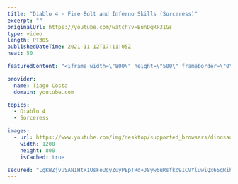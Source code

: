 ```yaml
---
title: "Diablo 4 - Fire Bolt and Inferno Skills (Sorceress)"
excerpt: ""
originalUrl: https://youtube.com/watch?v=BunDqRP31Gs
type: video
length: PT30S
publishedDateTime: 2021-11-12T17:11:05Z
heat: 50

featuredContent: "<iframe width=\"800\" height=\"500\" frameborder=\"0\" src=\"https://www.youtube.com/embed/BunDqRP31Gs\" allow=\"accelerometer; autoplay; encrypted-media; gyroscope; picture-in-picture\" allowfullscreen></iframe>"

provider:
  name: Tiago Costa
  domain: youtube.com

topics:
  - Diablo 4
  - Sorceress

images:
  - url: https://www.youtube.com/img/desktop/supported_browsers/dinosaur.png
    width: 1200
    height: 800
    isCached: true

secured: "LgKWZjvuSAN1HtR1UsFoUgyZuyPEpTRd+J8yw6uRsfkc9ICVYluwiQx65gRihJHU6A5Xh+anryDrwdIdgKWEPefjrTcqmPOOAMmfwRYHq4SiKZ2xvwV5hb4+Z9dwEcpb6Ua4dFHFE8XCsaRz+ZYwLu0+MLpO/bt/HtQlu/a6DcoRzwbFGJVHmWwkjjEXEJHJL7ClC4INgIb/oQOV8vapY/PH2UIkMt9vdLO2H043zDY4Sb4nleRaPr2rO6dD10A28QRu7/htUPXuxZzoaCM9h1EmOyA92g2J2si12N04bvTyH1Wx73XevwJF7MB8wI79CC6GGY42XpZTzIjtNnV0rYfn92AfeEoB0HcItcR2hLiInyaFm0AoE4QAfyBy0DZGGv5HNGTt47/l1xj4mHi61awS3KZAF7DgX/aA6wPqwtM=;/ozPMQBj8XDRpvhPt6kb3Q=="
---
```


